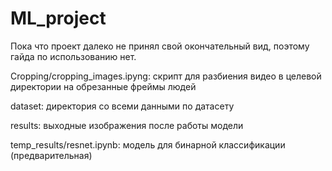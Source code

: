 # ML_project
Пока что проект далеко не принял свой окончательный вид, поэтому гайда по использованию нет.

Cropping/cropping_images.ipyng: скрипт для разбиения видео в целевой директории на обрезанные фреймы людей

dataset: директория со всеми данными по датасету

results: выходные изображения после работы модели

temp_results/resnet.ipynb: модель для бинарной классификации (предварительная)
